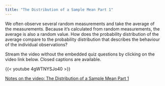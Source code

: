 ```yaml
---
title: "The Distribution of a Sample Mean Part 1"
---
```


We often observe several random measurements and take the average of the measurements. Because it’s calculated from random measurements, the average is also a random value. How does the probability distribution of the average compare to the probability distribution that describes the behaviour of the individual observations?

Stream the video without the embedded quiz questions by clicking on the video link below. Closed captions are available.

{{< youtube 4gWTNYSJo40 >}}

[Notes on the video: The Distribution of a Sample Mean Part 1](../6-1-The-Distribution-of-a-Sample-Mean-Part-1.pdf)